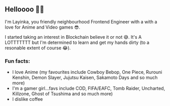 ## Helloooo 👋🏾

I'm Layinka, you friendly neighbourhood Frontend Engineer with a with a love for Anime and Video games 😎.

I started taking an interest in Blockchain believe it or not 😅. It's A LOTTTTTTT but I'm determined to learn and get my hands dirty (to a resonable extent of course 😂).

### Fun facts:
- I love Anime (my favourites include Cowboy Bebop, One Piece, Rurouni Kenshin, Demon Slayer, Jujutsu Kaisen, Sakamoto Days and so much more)
- I'm a gamer girl...favs include COD, FIFA/EAFC, Tomb Raider, Uncharted, Killzone, Ghost of Tsushima and so much more)
- I dislike coffee


<!--
**thisisyinka/thisisyinka** is a ✨ _special_ ✨ repository because its `README.md` (this file) appears on your GitHub profile.

Here are some ideas to get you started:

- 🔭 I’m currently working on ...
- 🌱 I’m currently learning ...
- 👯 I’m looking to collaborate on ...
- 🤔 I’m looking for help with ...
- 💬 Ask me about ...
- 📫 How to reach me: ...
- 😄 Pronouns: ...
- ⚡ Fun fact: ...
-->
